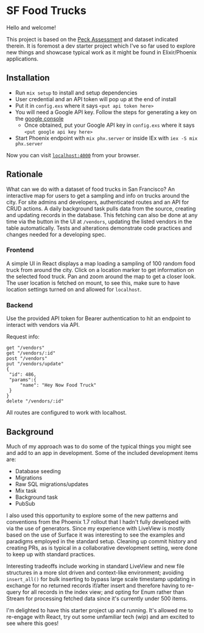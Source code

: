 # SF Food Trucks

Hello and welcome!

This project is based on the [Peck Assessment](https://github.com/peck/engineering-assessment) and dataset indicated therein. It is foremost a dev starter project which I've so far used to explore new things and showcase typical work as it might be found in Elixir/Phoenix applications. 

## Installation

  * Run `mix setup` to install and setup dependencies
  * User credential and an API token will pop up at the end of install
  * Put it in `config.exs` where it says `<put api token here>`
  * You will need a Google API key. Follow the steps for generating a key on the [google console](https://developers.google.com/maps/documentation/javascript/get-api-key)
    * Once obtained, put your Google API key in `config.exs` where it says `<put google api key here>`
  * Start Phoenix endpoint with `mix phx.server` or inside IEx with `iex -S mix phx.server`

Now you can visit [`localhost:4000`](http://localhost:4000) from your browser.

## Rationale

What can we do with a dataset of food trucks in San Francisco? An interactive map for users to get a sampling and info on trucks around the city. For site admins and developers, authenticated routes and an API for CRUD actions. A daily background task pulls data from the source, creating and updating records in the database. This fetching can also be done at any time via the button in the UI at `/vendors`, updating the listed vendors in the table automatically. Tests and alterations demonstrate code practices and changes needed for a developing spec.

### Frontend
A simple UI in React displays a map loading a sampling of 100 random food truck from around the city. Click on a location marker to get information on the selected food truck. Pan and zoom around the map to get a closer look. The user location is fetched on mount, to see this, make sure to have location settings turned on and allowed for `localhost`.

### Backend
Use the provided API token for Bearer authentication to hit an endpoint to interact with vendors via API.

Request info:
   ```
   get "/vendors"
   get "/vendors/:id"
   post "/vendors"
   put "/vendors/update"
   { 
    "id": 486,
    "params":{
        "name": "Hey Now Food Truck"
    }
   }
   delete "/vendors/:id"
   ```

All routes are configured to work with localhost.

## Background

Much of my approach was to do some of the typical things you might see and add to an app in development. Some of the included development items are:
* Database seeding
* Migrations
* Raw SQL migrations/updates
* Mix task
* Background task
* PubSub

I also used this opportunity to explore some of the new patterns and conventions from the Phoenix 1.7 rollout that I hadn't fully developed with via the use of generators. Since my experience with LiveView is mostly based on the use of Surface it was interesting to see the examples and paradigms employed in the standard setup. Cleaning up commit history and creating PRs, as is typical in a collaborative development setting, were done to keep up with standard practices. 

Interesting tradeoffs include working in standard LiveView and new file structures in a more slot driven and context-like environment; avoiding `insert_all()` for bulk inserting to bypass large scale timestamp updating in exchange for no returned records if/after insert and therefore having to re-query for all records in the index view; and opting for Enum rather than Stream for processing fetched data since it's currently under 500 items. 

I'm delighted to have this starter project up and running. It's allowed me to re-engage with React, try out some unfamiliar tech (wip) and am excited to see where this goes!
